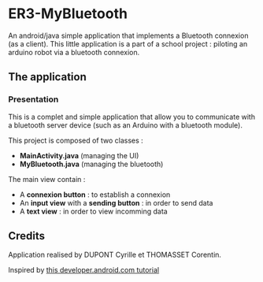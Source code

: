 # ER3-MyBluetooth
An android/java simple application that implements a Bluetooth connexion (as a client). This little application is a part of a school project : piloting an arduino robot via a bluetooth connexion.

## The application
### Presentation
This is a complet and simple application that allow you to communicate with a bluetooth server device (such as an Arduino with a bluetooth module). 

This project is composed of two classes :
  * **MainActivity.java** (managing the UI)
  * **MyBluetooth.java** (managing the bluetooth)

The main view contain : 
  * A **connexion button** : to establish a connexion
  * An **input view** with a **sending button** : in order to send data
  * A **text view** : in order to view incomming data

## Credits
Application realised by DUPONT Cyrille et THOMASSET Corentin.

Inspired by [this developer.android.com tutorial](https://developer.android.com/guide/topics/connectivity/bluetooth.html)
